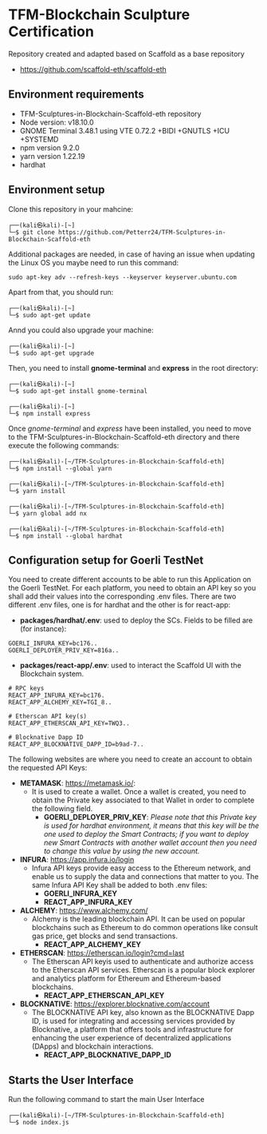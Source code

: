 # TFM-Blockchain Sculpture Certification
Repository created and adapted based on Scaffold as a base repository
- https://github.com/scaffold-eth/scaffold-eth

## Environment requirements
- TFM-Sculptures-in-Blockchain-Scaffold-eth repository
- Node version: v18.10.0
- GNOME Terminal 3.48.1 using VTE 0.72.2 +BIDI +GNUTLS +ICU +SYSTEMD
- npm version 9.2.0
- yarn version 1.22.19
- hardhat

## Environment setup

Clone this repository in your mahcine: 
```
┌──(kali㉿kali)-[~]
└─$ git clone https://github.com/Petterr24/TFM-Sculptures-in-Blockchain-Scaffold-eth
```

Additional packages are needed, in case of having an issue when updating the Linux OS you maybe need to run this command:
```
sudo apt-key adv --refresh-keys --keyserver keyserver.ubuntu.com
````

Apart from that, you should run:
```
┌──(kali㉿kali)-[~]
└─$ sudo apt-get update
```

Annd you could also upgrade your machine:
```
┌──(kali㉿kali)-[~]
└─$ sudo apt-get upgrade
```

Then, you need to install **gnome-terminal** and **express** in the root directory:
```
┌──(kali㉿kali)-[~]
└─$ sudo apt-get install gnome-terminal
```
```
┌──(kali㉿kali)-[~]
└─$ npm install express
```

Once *gnome-terminal* and *express* have been installed, you need to move to the TFM-Sculptures-in-Blockchain-Scaffold-eth directory and there execute the following commands:
```
┌──(kali㉿kali)-[~/TFM-Sculptures-in-Blockchain-Scaffold-eth]
└─$ npm install --global yarn
```
```
┌──(kali㉿kali)-[~/TFM-Sculptures-in-Blockchain-Scaffold-eth]
└─$ yarn install
```
```
┌──(kali㉿kali)-[~/TFM-Sculptures-in-Blockchain-Scaffold-eth]
└─$ yarn global add nx
```
```
┌──(kali㉿kali)-[~/TFM-Sculptures-in-Blockchain-Scaffold-eth]
└─$ npm install --global hardhat
```

## Configuration setup for Goerli TestNet

You need to create different accounts to be able to run this Application on the Goerli TestNet. For each platform, you need to obtain an API key so you shall add their values into the corresponding .env files.
There are two different .env files, one is for hardhat and the other is for react-app:

- **packages/hardhat/.env**: used to deploy the SCs. Fields to be filled are (for instance):

```
GOERLI_INFURA_KEY=bc176..
GOERLI_DEPLOYER_PRIV_KEY=816a..
```

- **packages/react-app/.env**: used to interact the Scaffold UI with the Blockchain system.

```
# RPC keys
REACT_APP_INFURA_KEY=bc176.
REACT_APP_ALCHEMY_KEY=TGI_8..

# Etherscan API key(s)
REACT_APP_ETHERSCAN_API_KEY=TWQ3..

# Blocknative Dapp ID
REACT_APP_BLOCKNATIVE_DAPP_ID=b9ad-7..
```

The following websites are where you need to create an account to obtain the requested API Keys:

- **METAMASK**: https://metamask.io/:
    - It is used to create a wallet. Once a wallet is created, you need to obtain the Private key associated to that Wallet in order to complete the following field.
        - **GOERLI_DEPLOYER_PRIV_KEY**: *Please note that this Private key is used for hardhat environment, it means that this key will be the one used to deploy the Smart Contracts; if you want to deploy new Smart Contracts with another wallet account then you need to change this value by using the new account.*
- **INFURA**: https://app.infura.io/login
    - Infura API keys provide easy access to the Ethereum network, and enable us to supply the data and connections that matter to you. The same Infura API Key shall be added to both .env files:
        - **GOERLI_INFURA_KEY**
        - **REACT_APP_INFURA_KEY**
- **ALCHEMY**: https://www.alchemy.com/
    - Alchemy is the leading blockchain API. It can be used on popular blockchains such as Ethereum to do common operations like consult gas price, get blocks and send transactions.
        - **REACT_APP_ALCHEMY_KEY**
- **ETHERSCAN**: https://etherscan.io/login?cmd=last
    - The Etherscan API keyis used to authenticate and authorize access to the Etherscan API services. Etherscan is a popular block explorer and analytics platform for Ethereum and Ethereum-based blockchains.
        - **REACT_APP_ETHERSCAN_API_KEY**
- **BLOCKNATIVE**: https://explorer.blocknative.com/account
    - The BLOCKNATIVE API key, also known as the BLOCKNATIVE Dapp ID, is used for integrating and accessing services provided by Blocknative, a platform that offers tools and infrastructure for enhancing the user experience of decentralized applications (DApps) and blockchain interactions.
        - **REACT_APP_BLOCKNATIVE_DAPP_ID**

## Starts the User Interface
Run the following command to start the main User Interface
```
┌──(kali㉿kali)-[~/TFM-Sculptures-in-Blockchain-Scaffold-eth]
└─$ node index.js
```